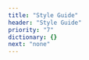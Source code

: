 ```yaml
---
title: "Style Guide"
header: "Style Guide"
priority: "7"
dictionary: {}
next: "none"
---
```

